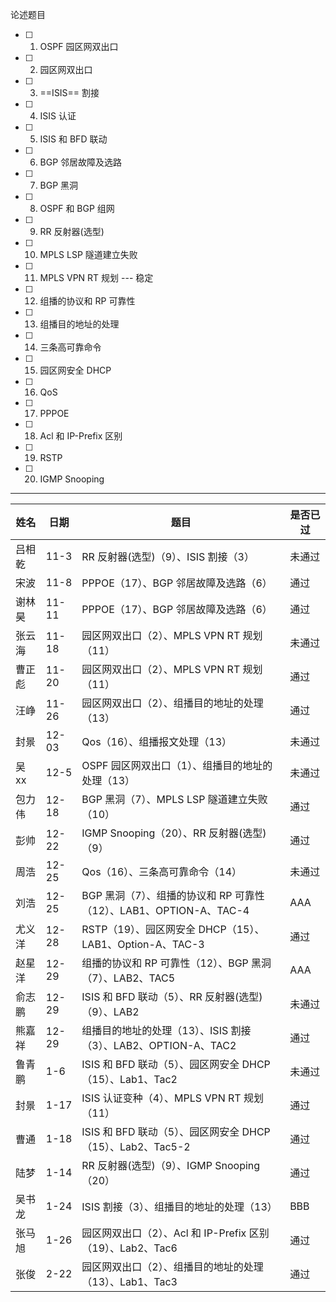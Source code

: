 论述题目

- [ ] 1. OSPF 园区网双出口
- [ ] 2. 园区网双出口
- [ ] 3. ==ISIS== 割接
- [ ] 4. ISIS 认证
- [ ] 5. ISIS 和 BFD 联动
- [ ]   6. BGP 邻居故障及选路
- [ ] 7. BGP 黑洞
- [ ]  8. OSPF 和 BGP 组网
- [ ]   9. RR 反射器(选型)
- [ ]  10. MPLS LSP 隧道建立失败
- [ ]   11. MPLS VPN RT 规划 --- 稳定
- [ ]   12. 组播的协议和 RP 可靠性
- [ ]   13. 组播目的地址的处理
- [ ]   14. 三条高可靠命令
- [ ]   15. 园区网安全 DHCP
- [ ]  16. QoS
- [ ]   17. PPPOE
- [ ]   18. Acl 和 IP-Prefix 区别
- [ ]  19. RSTP
- [ ] 20. IGMP Snooping

------

| 姓名   | 日期  | 题目                                                         | 是否已过 |
| ------ | ----- | ------------------------------------------------------------ | -------- |
| 吕相乾 | 11-3  | RR 反射器(选型)（9）、ISIS 割接（3）                         | 未通过   |
| 宋波   | 11-8  | PPPOE（17）、BGP 邻居故障及选路（6）                         | 通过     |
| 谢林昊 | 11-11 | PPPOE（17）、BGP 邻居故障及选路（6）                         | 通过     |
| 张云海 | 11-18 | 园区网双出口（2）、MPLS VPN RT 规划（11）                    | 未通过   |
| 曹正彪 | 11-20 | 园区网双出口（2）、MPLS VPN RT 规划（11）                    | 通过     |
| 汪峥   | 11-26 | 园区网双出口（2）、组播目的地址的处理（13）                  | 通过     |
| 封景   | 12-03 | Qos（16）、组播报文处理（13）                                | 未通过   |
| 吴 xx  | 12-5  | OSPF 园区网双出口（1）、组播目的地址的处理（13）             | 未通过   |
| 包力伟 | 12-18 | BGP 黑洞（7）、MPLS LSP 隧道建立失败（10）                   | 通过     |
| 彭帅   | 12-22 | IGMP Snooping（20）、RR 反射器(选型) （9）                   | 通过     |
| 周浩   | 12-25 | Qos（16）、三条高可靠命令（14）                              | 未通过   |
| 刘浩   | 12-25 | BGP 黑洞（7）、组播的协议和 RP 可靠性（12）、LAB1、OPTION-A、TAC-4 | AAA      |
| 尤义洋 | 12-28 | RSTP（19）、园区网安全 DHCP（15）、LAB1、Option-A、TAC-3     | 通过     |
| 赵星洋 | 12-29 | 组播的协议和 RP 可靠性（12）、BGP 黑洞（7）、LAB2、TAC5      | AAA      |
| 俞志鹏 | 12-29 | ISIS 和 BFD 联动（5）、RR 反射器(选型)（9）、LAB2            | 未通过   |
| 熊嘉祥 | 12-29 | 组播目的地址的处理（13）、ISIS 割接（3）、LAB2、OPTION-A、TAC2 | 通过     |
| 鲁青鹏 | 1-6   | ISIS 和 BFD 联动（5）、园区网安全 DHCP（15）、Lab1、Tac2     | 未通过   |
| 封景   | 1-17  | ISIS 认证变种（4）、MPLS VPN RT 规划（11）                   | 通过     |
| 曹通   | 1-18  | ISIS 和 BFD 联动（5）、园区网安全 DHCP（15）、Lab2、Tac5-2   | 通过     |
| 陆梦   | 1-14  | RR 反射器(选型)（9）、IGMP Snooping（20）                    | 通过     |
| 吴书龙 | 1-24  | ISIS 割接（3）、组播目的地址的处理（13）                     | BBB      |
| 张马旭 | 1-26  | 园区网双出口（2）、Acl 和 IP-Prefix 区别（19）、Lab2、Tac6   | 通过     |
| 张俊   | 2-22  | 园区网双出口（2）、组播目的地址的处理（13）、Lab1、Tac3      | 通过     |

